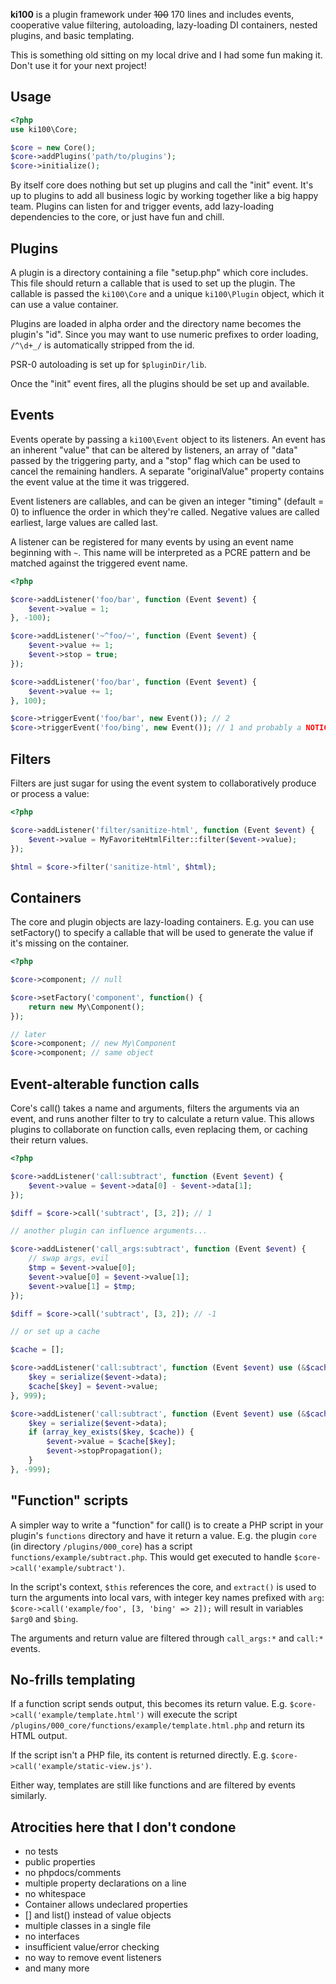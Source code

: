 **ki100** is a plugin framework under ~~100~~ 170 lines and includes events, cooperative value filtering, autoloading, lazy-loading DI containers, nested plugins, and basic templating.

This is something old sitting on my local drive and I had some fun making it. Don't use it for your next project!

Usage
-----

```php
<?php
use ki100\Core;

$core = new Core();
$core->addPlugins('path/to/plugins');
$core->initialize();
```

By itself core does nothing but set up plugins and call the "init" event. It's up to plugins to add all business logic by working together like a big happy team. Plugins can listen for and trigger events, add lazy-loading dependencies to the core, or just have fun and chill.

Plugins
-------

A plugin is a directory containing a file "setup.php" which core includes. This file should return a callable that is used to set up the plugin. The callable is passed the `ki100\Core` and a unique `ki100\Plugin` object, which it can use a value container.

Plugins are loaded in alpha order and the directory name becomes the plugin's "id". Since you may want to use numeric prefixes to order loading, `/^\d+_/` is automatically stripped from the id.

PSR-0 autoloading is set up for `$pluginDir/lib`.

Once the "init" event fires, all the plugins should be set up and available.

Events
------

Events operate by passing a `ki100\Event` object to its listeners. An event has an inherent "value" that can be altered by listeners, an array of "data" passed by the triggering party, and a "stop" flag which can be used to cancel the remaining handlers. A separate "originalValue" property contains the event value at the time it was triggered.

Event listeners are callables, and can be given an integer "timing" (default = 0) to influence the order in which they're called. Negative values are called earliest, large values are called last.

A listener can be registered for many events by using an event name beginning with `~`. This name will be interpreted as a PCRE pattern and be matched against the triggered event name.

```php
<?php

$core->addListener('foo/bar', function (Event $event) {
    $event->value = 1;
}, -100);

$core->addListener('~^foo/~', function (Event $event) {
    $event->value += 1;
    $event->stop = true;
});

$core->addListener('foo/bar', function (Event $event) {
    $event->value += 1;
}, 100);

$core->triggerEvent('foo/bar', new Event()); // 2
$core->triggerEvent('foo/bing', new Event()); // 1 and probably a NOTICE
```

Filters
-------

Filters are just sugar for using the event system to collaboratively produce or process a value:

```php
<?php

$core->addListener('filter/sanitize-html', function (Event $event) {
    $event->value = MyFavoriteHtmlFilter::filter($event->value);
});

$html = $core->filter('sanitize-html', $html); 
```

Containers
----------

The core and plugin objects are lazy-loading containers. E.g. you can use setFactory() to specify a callable that will be used to generate the value if it's missing on the container.

```php
<?php

$core->component; // null

$core->setFactory('component', function() {
    return new My\Component();
});

// later
$core->component; // new My\Component
$core->component; // same object
```

Event-alterable function calls
------------------------------

Core's call() takes a name and arguments, filters the arguments via an event, and runs another filter to try to calculate a return value. This allows plugins to collaborate on function calls, even replacing them, or caching their return values.

```php
<?php

$core->addListener('call:subtract', function (Event $event) {
    $event->value = $event->data[0] - $event->data[1];
});

$diff = $core->call('subtract', [3, 2]); // 1

// another plugin can influence arguments...

$core->addListener('call_args:subtract', function (Event $event) {
    // swap args, evil
    $tmp = $event->value[0];
    $event->value[0] = $event->value[1];
    $event->value[1] = $tmp;
});

$diff = $core->call('subtract', [3, 2]); // -1

// or set up a cache

$cache = [];

$core->addListener('call:subtract', function (Event $event) use (&$cache) {
    $key = serialize($event->data);
    $cache[$key] = $event->value;
}, 999);

$core->addListener('call:subtract', function (Event $event) use (&$cache) {
    $key = serialize($event->data);
    if (array_key_exists($key, $cache)) {
        $event->value = $cache[$key];
        $event->stopPropagation();
    }
}, -999);
```

"Function" scripts
------------------

A simpler way to write a "function" for call() is to create a PHP script in your plugin's `functions` directory and have it return a value. E.g. the plugin `core` (in directory `/plugins/000_core`) has a script `functions/example/subtract.php`. This would get executed to handle `$core->call('example/subtract')`.

In the script's context, `$this` references the core, and `extract()` is used to turn the arguments into local vars, with integer key names prefixed with `arg`: `$core->call('example/foo', [3, 'bing' => 2]);` will result in variables `$arg0` and `$bing`.

The arguments and return value are filtered through `call_args:*` and `call:*` events.

No-frills templating
--------------------

If a function script sends output, this becomes its return value. E.g. `$core->call('example/template.html')` will execute the script `/plugins/000_core/functions/example/template.html.php` and return its HTML output.

If the script isn't a PHP file, its content is returned directly. E.g. `$core->call('example/static-view.js')`.

Either way, templates are still like functions and are filtered by events similarly. 

Atrocities here that I don't condone
------------------------------------

 - no tests
 - public properties
 - no phpdocs/comments
 - multiple property declarations on a line
 - no whitespace
 - Container allows undeclared properties
 - [] and list() instead of value objects
 - multiple classes in a single file
 - no interfaces
 - insufficient value/error checking
 - no way to remove event listeners
 - and many more
